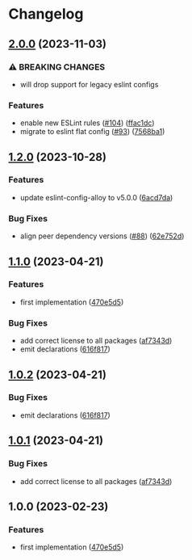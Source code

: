 # Changelog

## [2.0.0](https://github.com/abinnovision/js-commons/compare/eslint-config-base-v1.2.0...eslint-config-base-v2.0.0) (2023-11-03)


### ⚠ BREAKING CHANGES

* will drop support for legacy eslint configs

### Features

* enable new ESLint rules ([#104](https://github.com/abinnovision/js-commons/issues/104)) ([ffac1dc](https://github.com/abinnovision/js-commons/commit/ffac1dc4bc2c6794c2f7d1bd1ec72542e20cd06d))
* migrate to eslint flat config ([#93](https://github.com/abinnovision/js-commons/issues/93)) ([7568ba1](https://github.com/abinnovision/js-commons/commit/7568ba1782f912357e18619ab3e4e56a0c738a1c))

## [1.2.0](https://github.com/abinnovision/js-commons/compare/eslint-config-base-v1.1.0...eslint-config-base-v1.2.0) (2023-10-28)


### Features

* update eslint-config-alloy to v5.0.0 ([6acd7da](https://github.com/abinnovision/js-commons/commit/6acd7dacca62218dc3b72611dae6b0154ba16388))


### Bug Fixes

* align peer dependency versions ([#88](https://github.com/abinnovision/js-commons/issues/88)) ([62e752d](https://github.com/abinnovision/js-commons/commit/62e752d625fd3f454a50c58119f52fa4bbba297d))

## [1.1.0](https://github.com/abinnovision/js-commons/compare/eslint-config-base-v1.0.2...eslint-config-base-v1.1.0) (2023-04-21)

### Features

- first implementation ([470e5d5](https://github.com/abinnovision/js-commons/commit/470e5d591bd711b5d793037c946bf56883d5acf3))

### Bug Fixes

- add correct license to all packages ([af7343d](https://github.com/abinnovision/js-commons/commit/af7343dbdb93329a0321a369f81e9b37da9068fa))
- emit declarations ([616f817](https://github.com/abinnovision/js-commons/commit/616f817ca7701e160325e1e81d633df345244cc3))

## [1.0.2](https://github.com/abinnovision/js-commons/compare/eslint-config-base-v1.0.1...eslint-config-base-v1.0.2) (2023-04-21)

### Bug Fixes

- emit declarations ([616f817](https://github.com/abinnovision/js-commons/commit/616f817ca7701e160325e1e81d633df345244cc3))

## [1.0.1](https://github.com/abinnovision/js-commons/compare/eslint-config-base-v1.0.0...eslint-config-base-v1.0.1) (2023-04-21)

### Bug Fixes

- add correct license to all packages ([af7343d](https://github.com/abinnovision/js-commons/commit/af7343dbdb93329a0321a369f81e9b37da9068fa))

## 1.0.0 (2023-02-23)

### Features

- first implementation ([470e5d5](https://github.com/abinnovision/eslint-config/commit/470e5d591bd711b5d793037c946bf56883d5acf3))
